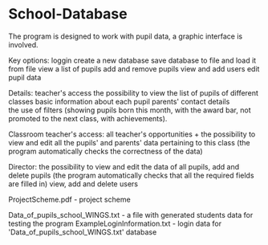 # School-Database

The program is designed to work with pupil data, a graphic interface is involved.

Key options:
loggin
create a new database
save database to file and load it from file
view a list of pupils
add and remove pupils
view and add users
edit pupil data

Details:
teacher's access
the possibility to view the list of pupils of different classes 
basic information about each pupil 
parents' contact details  
the use of filters (showing pupils born this month, with the award bar, not promoted to the next class, with achievements).

Classroom teacher's access:
all teacher's opportunities + 
the possibility to view and edit all the pupils' and parents' data pertaining to this class (the program automatically checks the correctness of the data)

Director:
the possibility to view and edit the data of all pupils, add and delete pupils 
(the program automatically checks that all the required fields are filled in) 
view, add and delete users

ProjectScheme.pdf - project scheme

Data_of_pupils_school_WINGS.txt - a file with generated students data for testing the program
ExampleLoginInformation.txt - login data for 'Data_of_pupils_school_WINGS.txt' database